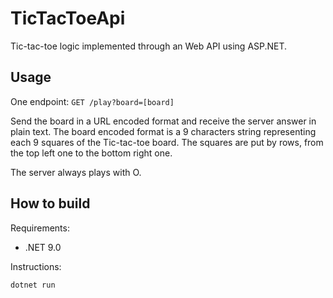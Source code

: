 # TicTacToeApi

Tic-tac-toe logic implemented through an Web API using ASP.NET.

## Usage

One endpoint: `GET /play?board=[board]`

Send the board in a URL encoded format and receive the server answer in plain text.
The board encoded format is a 9 characters string representing each 9 squares of the 
Tic-tac-toe board. The squares are put by rows, from the top left one to the bottom right one.

The server always plays with O. 

## How to build

Requirements:
- .NET 9.0

Instructions:

`dotnet run`


